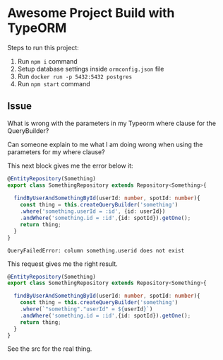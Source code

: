 # Awesome Project Build with TypeORM

Steps to run this project:

1. Run `npm i` command
2. Setup database settings inside `ormconfig.json` file
3. Run `docker run -p 5432:5432 postgres`
4. Run `npm start` command

## Issue

What is wrong with the parameters in my Typeorm where clause for the QueryBuilder?

Can someone explain to me what I am doing wrong when using the parameters for my where clause?

This next block gives me the error below it:


```ts
@EntityRepository(Something)
export class SomethingRepository extends Repository<Something>{
  
  findByUserAndSomethingById(userId: number, spotId: number){
    const thing = this.createQueryBuilder('something')
    .where('something.userId = :id', {id: userId})
    .andWhere('something.id = :id',{id: spotId}).getOne();
    return thing;
  }
}
```


```shell
QueryFailedError: column something.userid does not exist
```


This request gives me the right result.

```ts
@EntityRepository(Something)
export class SomethingRepository extends Repository<Something>{

  findByUserAndSomethingById(userId: number, spotId: number){
    const thing = this.createQueryBuilder('something')
    .where(`"something"."userId" = ${userId}`)
    .andWhere('something.id = :id',{id: spotId}).getOne();
    return thing;
  }
}
```

See the src for the real thing.
